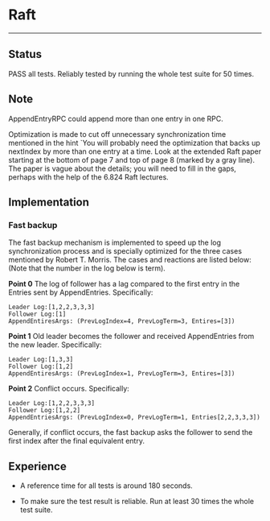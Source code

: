 # Raft

---

## Status

PASS all tests. Reliably tested by running the whole test suite for 50 times.

## Note

AppendEntryRPC could append more than one entry in one RPC.

Optimization is made to cut off unnecessary synchronization time
mentioned in the hint `You will probably need the optimization that backs up nextIndex by more than one entry at a 
time. Look at the extended Raft paper starting at the bottom of page 7 and top of page 8 (marked by a gray line). 
The paper is vague about the details; you will need to fill in the gaps, perhaps with the help of the 6.824 Raft lectures.

## Implementation

### Fast backup

The fast backup mechanism is implemented to speed up the log synchronization process and 
is specially optimized for the three cases mentioned by Robert T. Morris. The cases
and reactions are listed below: (Note that the number in the log below is term).

**Point 0**     The log of follower has a lag compared to the first entry in the Entries sent
by AppendEntries. Specifically: 
```
Leader Log:[1,2,2,3,3,3]
Follower Log:[1]
AppendEntiresArgs: (PrevLogIndex=4, PrevLogTerm=3, Entires=[3])
```

**Point 1**     Old leader becomes the follower and received AppendEntries from the 
new leader. Specifically:
``` 
Leader Log:[1,3,3]
Follower Log:[1,2]
AppendEntiresArgs: (PrevLogIndex=1, PrevLogTerm=3, Entires=[3])
```

**Point 2**     Conflict occurs. Specifically:
``` 
Leader Log:[1,2,2,3,3,3]
Follower Log:[1,2,2]
AppendEntriesArgs: (PrevLogIndex=0, PrevLogTerm=1, Entries[2,2,3,3,3])
```

Generally, if conflict occurs, the fast backup asks the follower to send the first index
after the final equivalent entry.

## Experience

* A reference time for all tests is around 180 seconds.

* To make sure the test result is reliable. Run at least
30 times the whole test suite.
